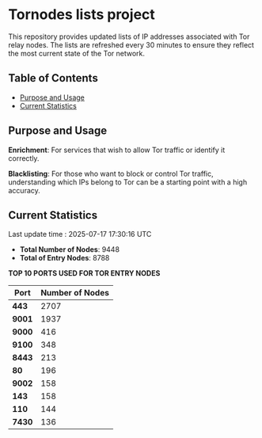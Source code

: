 # Tornodes lists project

This repository provides updated lists of IP addresses associated with Tor relay nodes. The lists are refreshed every 30 minutes to ensure they reflect the most current state of the Tor network.

## Table of Contents

- [Purpose and Usage](#purpose-and-usage)
- [Current Statistics](#current-statistics)


## Purpose and Usage

**Enrichment**: For services that wish to allow Tor traffic or identify it correctly.

**Blacklisting**: For those who want to block or control Tor traffic, understanding which IPs belong to Tor can be a starting point with a high accuracy.

## Current Statistics

Last update time : 2025-07-17 17:30:16 UTC

- **Total Number of Nodes**: 9448
- **Total of Entry Nodes**: 8788

**TOP 10 PORTS USED FOR TOR ENTRY NODES**

| **Port** | **Number of Nodes** |
|------|-----------------|
| **443**   | 2707  |
| **9001**   | 1937  |
| **9000**   | 416  |
| **9100**   | 348  |
| **8443**   | 213  |
| **80**   | 196  |
| **9002**   | 158  |
| **143**   | 158  |
| **110**   | 144  |
| **7430**   | 136  |

